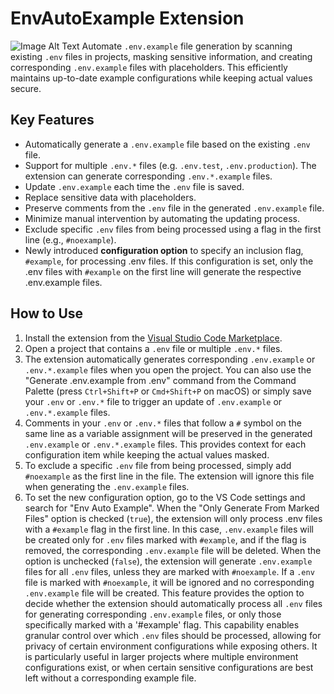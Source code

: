 # EnvAutoExample Extension
![Image Alt Text](assets/envAutoExample.gif)
Automate `.env.example` file generation by scanning existing `.env` files in projects, masking sensitive information, and creating corresponding `.env.example` files with placeholders. This efficiently maintains up-to-date example configurations while keeping actual values secure.

## Key Features

- Automatically generate a `.env.example` file based on the existing `.env` file.
- Support for multiple `.env.*` files (e.g. `.env.test`, `.env.production`). The extension can generate corresponding `.env.*.example` files.
- Update `.env.example` each time the `.env` file is saved.
- Replace sensitive data with placeholders.
- Preserve comments from the `.env` file in the generated `.env.example` file.
- Minimize manual intervention by automating the updating process.
- Exclude specific `.env` files from being processed using a flag in the first line (e.g., `#noexample`).
- Newly introduced **configuration option** to specify an inclusion flag, `#example`, for processing .env files. If this configuration is set, only the .env files with `#example` on the first line will generate the respective .env.example files.

## How to Use

1. Install the extension from the [Visual Studio Code Marketplace](https://marketplace.visualstudio.com/items?itemName=MamaCarlos.envautoexample).
2. Open a project that contains a `.env` file or multiple `.env.*` files.
3. The extension automatically generates corresponding `.env.example` or `.env.*.example` files when you open the project. You can also use the "Generate .env.example from .env" command from the Command Palette (press `Ctrl+Shift+P` or `Cmd+Shift+P` on macOS) or simply save your `.env` or `.env.*` file to trigger an update of `.env.example` or `.env.*.example` files.
4. Comments in your `.env` or `.env.*` files that follow a `#` symbol on the same line as a variable assignment will be preserved in the generated `.env.example` or `.env.*.example` files. This provides context for each configuration item while keeping the actual values masked.
5. To exclude a specific `.env` file from being processed, simply add `#noexample` as the first line in the file. The extension will ignore this file when generating the `.env.example` files.
6. To set the new configuration option, go to the VS Code settings and search for "Env Auto Example". When the "Only Generate From Marked Files" option is checked (`true`), the extension will only process .env files with a `#example` flag in the first line. In this case, `.env.example` files will be created only for `.env` files marked with `#example`, and if the flag is removed, the corresponding `.env.example` file will be deleted. When the option is unchecked (`false`), the extension will generate `.env.example` files for all `.env` files, unless they are marked with `#noexample`. If a `.env` file is marked with `#noexample`, it will be ignored and no corresponding `.env.example` file will be created.  This feature provides the option to decide whether the extension should automatically process all `.env` files for generating corresponding `.env.example` files, or only those specifically marked with a '#example' flag. This capability enables granular control over which `.env` files should be processed, allowing for privacy of certain environment configurations while exposing others. It is particularly useful in larger projects where multiple environment configurations exist, or when certain sensitive configurations are best left without a corresponding example file.
